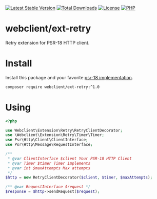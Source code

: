 [![Latest Stable Version](https://img.shields.io/packagist/v/webclient/ext-retry.svg?style=flat-square)](https://packagist.org/packages/webclient/ext-retry)
[![Total Downloads](https://img.shields.io/packagist/dt/webclient/ext-retry.svg?style=flat-square)](https://packagist.org/packages/webclient/ext-retry/stats)
[![License](https://img.shields.io/packagist/l/webclient/ext-retry.svg?style=flat-square)](https://github.com/phpwebclient/ext-retry/blob/master/LICENSE)
[![PHP](https://img.shields.io/packagist/php-v/webclient/ext-retry.svg?style=flat-square)](https://php.net)

# webclient/ext-retry

Retry extension for PSR-18 HTTP client. 

# Install

Install this package and your favorite [psr-18 implementation](https://packagist.org/providers/psr/http-client-implementation).

```bash
composer require webclient/ext-retry:^1.0
```

# Using

```php
<?php

use Webclient\Extension\Retry\RetryClientDecorator;
use \Webclient\Extension\Retry\Timer\Timer;
use Psr\Http\Client\ClientInterface;
use Psr\Http\Message\RequestInterface;

/** 
 * @var ClientInterface $client Your PSR-18 HTTP Client
 * @var Timer $timer Timer implements
 * @var int $maxAttempts Max attempts
 */
$http = new RetryClientDecorator($client, $timer, $maxAttempts);

/** @var RequestInterface $request */
$response = $http->sendRequest($request);
```
